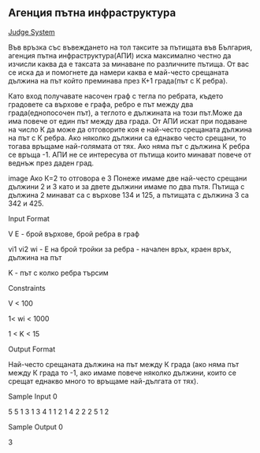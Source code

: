 ## Агенция пътна инфраструктура

[Judge System](https://www.hackerrank.com/contests/test7-sda-soft-eng/challenges/challenge-1771/problem)

Във връзка със въвеждането на тол таксите за пътищата във България, агенция пътна инфраструктура(АПИ) иска максимално честно да изчисли каква да е таксата за минаване по различните пътища. От вас се иска да и помогнете да намери каква е май-често срещаната дължина на път който преминава през К+1 града(път с К ребра).

Като вход получавате насочен граф с тегла по ребрата, където градовете са върхове е графа, ребро е път между два града(еднопосочен път), а теглото е дължината на този път.Може да има повече от един път между два града. От АПИ искат при подаване на число К да може да отговорите коя е най-често срещаната дължина на път с К ребра. Ако няколко дължини са еднакво често срещани, то тогава връщаме най-голямата от тях. Ако няма път с дължина К ребра се връща -1. АПИ не се интересува от пътища които минават повече от веднъж през даден град.

image Ако К=2 то отговора е 3 Понеже имаме две най-често срещани дължини 2 и 3 като и за двете дължини имаме по два пътя. Пътища с дължина 2 минават са с върхове 134 и 125, а пътищата с дължина 3 са 342 и 425.

Input Format

V E - брой върхове, брой ребра в граф

vi1 vi2 wi - E на брой тройки за ребра - начален връх, краен връх, дължина на път

K - път с колко ребра търсим

Constraints

V < 100

1< wi < 1000

1 < K < 15

Output Format

Най-често срещаната дължина на път между К града (ако няма път между К града то -1, ако имаме повече няколко дължини, които се срещат еднакво много то връщаме най-дългата от тях).

Sample Input 0

5 5
1 3 1
3 4 1
1 2 1
4 2 2
2 5 1
2

Sample Output 0

3

